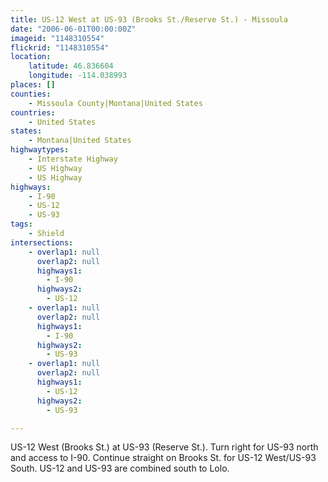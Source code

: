 ```yaml
---
title: US-12 West at US-93 (Brooks St./Reserve St.) - Missoula
date: "2006-06-01T00:00:00Z"
imageid: "1148310554"
flickrid: "1148310554"
location:
    latitude: 46.836604
    longitude: -114.038993
places: []
counties:
    - Missoula County|Montana|United States
countries:
    - United States
states:
    - Montana|United States
highwaytypes:
    - Interstate Highway
    - US Highway
    - US Highway
highways:
    - I-90
    - US-12
    - US-93
tags:
    - Shield
intersections:
    - overlap1: null
      overlap2: null
      highways1:
        - I-90
      highways2:
        - US-12
    - overlap1: null
      overlap2: null
      highways1:
        - I-90
      highways2:
        - US-93
    - overlap1: null
      overlap2: null
      highways1:
        - US-12
      highways2:
        - US-93

---
```

US-12 West (Brooks St.) at US-93 (Reserve St.).  Turn right for US-93 north and access to I-90.  Continue straight on Brooks St. for US-12 West/US-93 South.  US-12 and US-93 are combined south to Lolo.